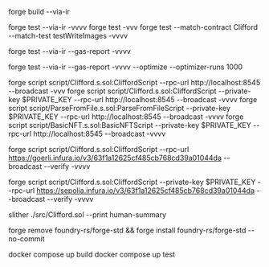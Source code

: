 forge build --via-ir
<!-- Test without gas report -->
<!-- Note: Use vv when mass minting -->
forge test --via-ir -vvvv
forge test -vvv
forge test --match-contract Clifford --match-test testWriteImages -vvvv

<!-- Test without optimizer -->
forge test --via-ir --gas-report  -vvvv
<!-- Test with optimizer -->
forge test --via-ir --gas-report  -vvvv --optimize --optimizer-runs 1000
<!-- Deploy to localhost -->
forge script script/Clifford.s.sol:CliffordScript --rpc-url http://localhost:8545 --broadcast -vvv
forge script script/Clifford.s.sol:CliffordScript --private-key $PRIVATE_KEY --rpc-url http://localhost:8545 --broadcast  -vvvv
forge script script/ParseFromFile.s.sol:ParseFromFileScript --private-key $PRIVATE_KEY --rpc-url http://localhost:8545 --broadcast  -vvvv
forge script script/BasicNFT.s.sol:BasicNFTScript --private-key $PRIVATE_KEY --rpc-url http://localhost:8545 --broadcast  -vvvv
<!-- Deploy to Goerli -->
forge script script/Clifford.s.sol:CliffordScript --rpc-url https://goerli.infura.io/v3/63f1a12625cf485cb768cd39a01044da --broadcast --verify -vvvv
<!-- Deploy to Sepolia -->
forge script script/Clifford.s.sol:CliffordScript --private-key $PRIVATE_KEY --rpc-url https://sepolia.infura.io/v3/63f1a12625cf485cb768cd39a01044da --broadcast --verify -vvvv
<!-- Slither overview -->
slither ./src/Clifford.sol --print human-summary
<!-- Forge std update -->
forge remove foundry-rs/forge-std && forge install foundry-rs/forge-std --no-commit

docker compose up build
docker compose up test